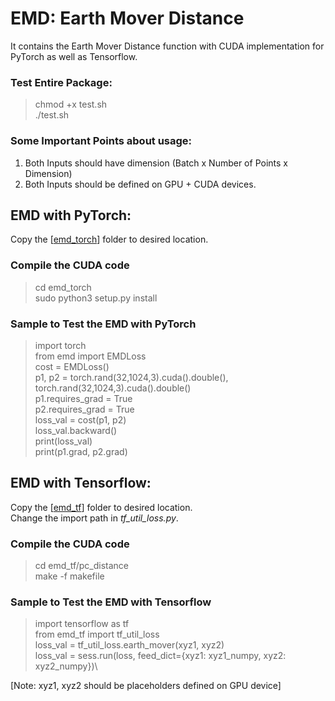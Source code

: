 # EMD: Earth Mover Distance
It contains the Earth Mover Distance function with CUDA implementation for PyTorch as well as Tensorflow.

### Test Entire Package:
> chmod +x test.sh\
> ./test.sh

### Some Important Points about usage:
1. Both Inputs should have dimension (Batch x Number of Points x Dimension)
2. Both Inputs should be defined on GPU + CUDA devices.

## EMD with PyTorch:
Copy the \[[emd_torch](https://github.com/vinits5/emd/blob/master/emd_torch/)\] folder to desired location.

### Compile the CUDA code
> cd emd_torch\
> sudo python3 setup.py install

### Sample to Test the EMD with PyTorch
> import torch\
> from emd import EMDLoss\
> cost = EMDLoss()\
> p1, p2 = torch.rand(32,1024,3).cuda().double(), torch.rand(32,1024,3).cuda().double()\
> p1.requires_grad = True\
> p2.requires_grad = True\
> loss_val = cost(p1, p2)\
> loss_val.backward()\
> print(loss_val)\
> print(p1.grad, p2.grad)

## EMD with Tensorflow:
Copy the \[[emd_tf](https://github.com/vinits5/emd/blob/master/emd_tf/)\] folder to desired location.\
Change the import path in *tf_util_loss.py*.

### Compile the CUDA code
> cd emd_tf/pc_distance\
> make -f makefile

### Sample to Test the EMD with Tensorflow
> import tensorflow as tf\
> from emd_tf import tf_util_loss\
> loss_val = tf_util_loss.earth_mover(xyz1, xyz2)\
> loss_val = sess.run(loss, feed_dict={xyz1: xyz1_numpy, xyz2: xyz2_numpy})\

[Note: xyz1, xyz2 should be placeholders defined on GPU device]